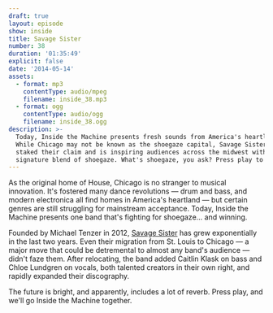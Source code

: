 ```yaml
---
draft: true
layout: episode
show: inside
title: Savage Sister
number: 38
duration: '01:35:49'
explicit: false
date: '2014-05-14'
assets:
  - format: mp3
    contentType: audio/mpeg
    filename: inside_38.mp3
  - format: ogg
    contentType: audio/ogg
    filename: inside_38.ogg
description: >-
  Today, Inside the Machine presents fresh sounds from America's heartland.
  While Chicago may not be known as the shoegaze capital, Savage Sister has
  staked their claim and is inspiring audiences across the midwest with their
  signature blend of shoegaze. What's shoegaze, you ask? Press play to find out.
---
```

As the original home of House, Chicago is no stranger to musical innovation. It's fostered many dance revolutions &mdash; drum and bass, and modern electronica all find homes in America's heartland &mdash; but certain genres are still struggling for mainstream acceptance. Today, Inside the Machine presents one band that's fighting for shoegaze... and winning.

Founded by Michael Tenzer in 2012, [Savage Sister](http://facebook.com/savagesisterband) has grew exponentially in the last two years. Even their migration from St. Louis to Chicago &mdash; a major move that could be detremental to almost any band's audience &mdash; didn't faze them. After relocating, the band added Caitlin Klask on bass and Chloe Lundgren on vocals, both talented creators in their own right, and rapidly expanded their discography.

The future is bright, and apparently, includes a lot of reverb. Press play, and we'll go Inside the Machine together.